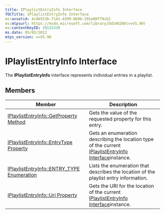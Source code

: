 ```yaml
---
title: IPlaylistEntryInfo Interface
TOCTitle: IPlaylistEntryInfo Interface
ms:assetid: 4c46553b-7141-4399-860b-291e80f79cb2
ms:mtpsurl: https://msdn.microsoft.com/library/Dd146268(v=VS.90)
ms:contentKeyID: 19132339
ms.date: 05/02/2012
mtps_version: v=VS.90
---
```


# IPlaylistEntryInfo Interface

The **IPlaylistEntryInfo** interface represents individual entries in a playlist.

## Members

|Member|Description|
|--- |--- |
| [IPlaylistEntryInfo::GetProperty Method](https://msdn.microsoft.com/library/dd146284)|Gets the value of the requested property for this entry.|
| [IPlaylistEntryInfo::EntryType Property](https://msdn.microsoft.com/library/dd146260) | Gets an enumeration describing the location type of the current [IPlaylistEntryInfo Interface](https://msdn.microsoft.com/library/dd146268)instance. |
| [IPlaylistEntryInfo::ENTRY_TYPE Enumeration](https://msdn.microsoft.com/library/dd146290) | Lists the enumeration that describes the location of the playlist entry information. |
| [IPlaylistEntryInfo::Uri Property](https://msdn.microsoft.com/library/dd146286) | Gets the URI for the location of the current [IPlaylistEntryInfo Interface](https://msdn.microsoft.com/library/dd146268)instance. |
